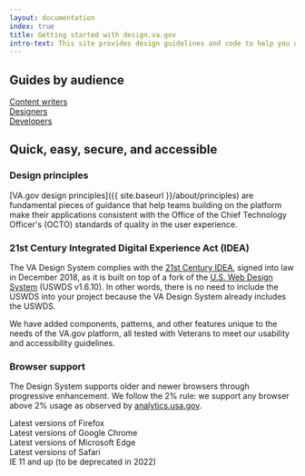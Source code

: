 ```yaml
---
layout: documentation
index: true
title: Getting started with design.va.gov
intro-text: This site provides design guidelines and code to help you quickly create trustworthy, accessible, and consistent digital services on the VA.gov platform. Its primary audience includes content writers, designers, and front-end developers who work on VA.gov.
---
```


## Guides by audience

<div class="vads-l-grid-container vads-u-margin-bottom--2">
  <div class="vads-l-row">
    <div class="vads-l-col--12 medium-screen:vads-l-col--4">
      <a class="vads-c-action-link--blue" href="{{ site.baseurl }}/about/content-writers">Content writers</a>
    </div>
    <div class="vads-l-col--12 medium-screen:vads-l-col--4">
      <a class="vads-c-action-link--blue" href="{{ site.baseurl }}/about/designers">Designers</a>
    </div>
    <div class="vads-l-col--12 medium-screen:vads-l-col--4">
      <a class="vads-c-action-link--blue" href="{{ site.baseurl }}/about/developers">Developers</a>
    </div>
  </div>
</div>

## Quick, easy, secure, and accessible

### Design principles

[VA.gov design principles]({{ site.baseurl }}/about/principles) are fundamental pieces of guidance that help teams building on the platform make their applications consistent with the Office of the Chief Technology Officer's (OCTO) standards of quality in the user experience. 

### 21st Century Integrated Digital Experience Act (IDEA)

The VA Design System complies with the [21st Century IDEA](https://digital.gov/resources/21st-century-integrated-digital-experience-act/), signed into law in December 2018, as it is built on top of a fork of the [U.S. Web Design System](https://designsystem.digital.gov) (USWDS v1.6.10). In other words, there is no need to include the USWDS into your project because the VA Design System already includes the USWDS.

We have added components, patterns, and other features unique to the needs of the VA.gov platform, all tested with Veterans to meet our usability and accessibility guidelines.

### Browser support

The Design System supports older and newer browsers through progressive enhancement. We follow the 2% rule: we support any browser above 2% usage as observed by [analytics.usa.gov](https://analytics.usa.gov).

<div class="site-showcase">
  <div class="vads-u-display--flex site-showcase__col vads-u-align-items--center">
    <div class="vads-u-padding-right--5 vads-u-color--orange">
      <i class="fab fa-firefox vads-u-font-size--2xl"></i>
    </div>
    <div class="vads-u-font-weight--bold">
      Latest versions of Firefox
    </div>
  </div>

  <div class="vads-u-display--flex site-showcase__col vads-u-align-items--center">
    <div class="vads-u-padding-right--5 vads-u-color--gold">
      <i class="fab fa-chrome vads-u-font-size--2xl"></i>
    </div>
    <div class="vads-u-font-weight--bold">
      Latest versions of Google Chrome
    </div>
  </div>

  <div class="vads-u-display--flex site-showcase__col vads-u-align-items--center">
    <div class="vads-u-padding-right--5 vads-u-color--cool-blue-light ">
      <i class="fab fa-edge vads-u-font-size--2xl"></i>
    </div>
    <div class="vads-u-font-weight--bold">
      Latest versions of Microsoft Edge
    </div>
  </div>

  <div class="vads-u-display--flex site-showcase__col vads-u-align-items--center">
    <div class="vads-u-padding-right--5 vads-u-color--primary-alt-dark">
      <i class="fab fa-safari vads-u-font-size--2xl"></i>
    </div>
    <div class="vads-u-font-weight--bold">
      Latest versions of Safari
    </div>
  </div>

  <div class="vads-u-display--flex site-showcase__col vads-u-margin-top--0 vads-u-border--0 vads-u-align-items--center">
    <div class="vads-u-padding-right--5 vads-u-color--cool-blue-light ">
      <i class="fab fa-internet-explorer vads-u-font-size--2xl"></i>
    </div>
    <div class="vads-u-font-weight--bold">
      IE 11 and up (to be deprecated in 2022)
    </div>
  </div>
</div>